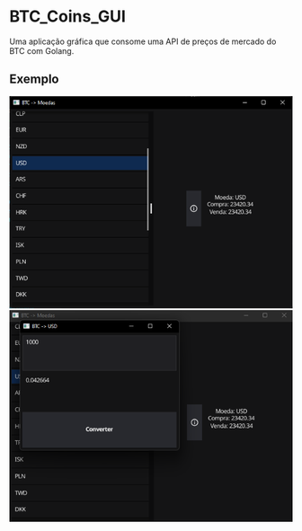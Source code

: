 ﻿# BTC_Coins_GUI
Uma aplicação gráfica que consome uma API de preços de mercado do BTC com Golang.
## Exemplo
![alt text](screenshot.png)
![alt text](screenshot2.png)
